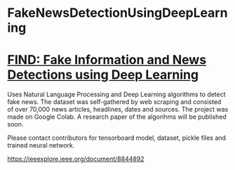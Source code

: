 # FakeNewsDetectionUsingDeepLearning

# [FIND: Fake Information and News Detections using Deep Learning](https://ieeexplore.ieee.org/document/8844892)

Uses Natural Language Processing and Deep Learning algorithms to detect fake news. The dataset was self-gathered by web scraping and consisted of over 70,000 news articles, headlines, dates and sources. The project was made on Google Colab. A research paper of the algorihms will be published soon.


Please contact contributors for tensorboard model, dataset, pickle files and trained neural network.

https://ieeexplore.ieee.org/document/8844892

